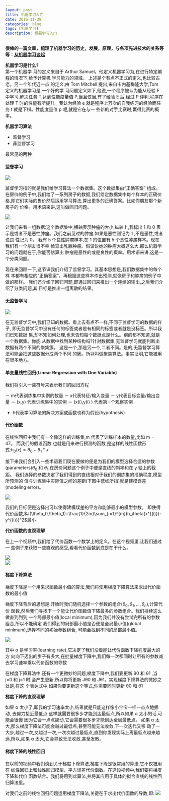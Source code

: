 ```yaml
---
layout: post
title: 机器学习入门
date: 2016-11-28
categories: blog
tags: [机器学习]
description: 机器学习入门
---
```


**很棒的一篇文章，梳理了机器学习的历史，发展，原理，与各项先进技术的关系等等：[从机器学习谈起](http://www.cnblogs.com/subconscious/p/4107357.html)**

**机器学习是什么?**      
第一个机器学 习的定义来自于 Arthur Samuel。他定义机器学习为,在进行特定编程的情况下,给予计算机 学习能力的领域。     上述是个有点不正式的定义,也比较古老。另一个年代近一点 的定义,由 Tom Mitchell 提出,来自卡内基梅隆大学,Tom 定义的机器学习是,一个好的学 习问题定义如下,他说,一个程序被认为能从经验 E 中学习,解决任务 T,达到性能度量值 P,当且仅当,有了经验 E 后,经过 P 评判,程序在处理 T 时的性能有所提升。我认为经验 e 就是程序上万次的自我练习的经验而任务 t 就是下棋。性能度量值 p 呢,就是它在与一 些新的对手比赛时,赢得比赛的概率。   


**机器学习算法**       
- 监督学习   
- 非监督学习         

最常见的两种   

#### 监督学习      

![](https://raw.githubusercontent.com/whuhan2013/myImage/master/machineLearning/p1.png)

监督学习指的就是我们给学习算法一个数据集。这个数据集由“正确答案” 组成。在房价的例子中,我们给了一系列房子的数据,我们给定数据集中每个样本的正确价 格,即它们实际的售价然后运用学习算法,算出更多的正确答案。比如你朋友那个新房子的 价格。用术语来讲,这叫做回归问题。

![](https://raw.githubusercontent.com/whuhan2013/myImage/master/machineLearning/p2.png)

让我们来看一组数据:这个数据集中,横轴表示肿瘤的大小,纵轴上,我标出 1 和 0 表 示是或者不是恶性肿瘤。我们之前见过的肿瘤,如果是恶性则记为 1 ,不是恶性,或者说良 性记为 0。
我有 5 个良性肿瘤样本,在 1 的位置有 5 个恶性肿瘤样本。现在我们有一个朋友很不幸 检查出乳腺肿瘤。假设说她的肿瘤大概这么大,那么机器学习的问题就在于,你能否估算出 肿瘤是恶性的或是良性的概率。用术语来讲,这是一个分类问题。

 现在来回顾一下,这节课我们介绍了监督学习。其基本思想是,我们数据集中的每个样 本都有相应的“正确答案”。再根据这些样本作出预测,就像房子和肿瘤的例子中做的那样。 我们还介绍了回归问题,即通过回归来推出一个连续的输出,之后我们介绍了分类问题,其 目标是推出一组离散的结果。


#### 无监督学习     

 ![](https://raw.githubusercontent.com/whuhan2013/myImage/master/machineLearning/p3.png)    

 在无监督学习中,我们已知的数据。看上去有点不一样,不同于监督学习的数据的样子, 即无监督学习中没有任何的标签或者是有相同的标签或者就是没标签。所以我们已知数据 集,却不知如何处理,也未告知每个数据点是什么。别的都不知道,就是一个数据集。你能 从数据中找到某种结构吗?针对数据集,无监督学习就能判断出数据有两个不同的聚集簇。 这是一个,那是另一个,二者不同。是的,无监督学习算法可能会把这些数据分成两个不同 的簇。所以叫做聚类算法。事实证明,它能被用在很多地方。


#### 单变量线性回归(Linear Regression with One Variable)      
我们将引入一些符号来表示我们的回归方程     


－ m代表训练集中实例的数量
－ x代表特征/输入变量
－ y代表目标变量/输出变量
－ (x,y) 代表训练集中的实例
－ (x(i),y(i) ) 代表第 i 个观察实例
- h代表学习算法的解决方案或函数也称为假设(hypothesis)   

#### 代价函数      
在线性回归中我们有一个像这样的训练集,m 代表了训练样本的数量,比如 m = 47。 而我们的假设函数,也就是用来进行预测的函数,是这样的线性函数形式:$h_0(x)=\theta_0+\theta_1*x$

接下来我们会引入一些术语我们现在要做的便是为我们的模型选择合适的参数
(parameters)$θ_0$ 和 $θ_1$,在房价问题这个例子中便是直线的斜率和在 y 轴上的截距。 我们选择的参数决定了我们得到的直线相对于我们的训练集的准确程度,模型所预测的
值与训练集中实际值之间的差距(下图中蓝线所指)就是建模误差(modeling error)。

 ![](https://raw.githubusercontent.com/whuhan2013/myImage/master/machineLearning/p4.png) 

我们的目标便是选择出可以使得建模误差的平方和能够最小的模型参数。 即使得代价函数,$J(\theta_0,\theta_1)=\frac{1}{2m}\sum_{i=1}^{m}(h_\theta(x^{(i)})-y^{(i)})^2$最小     


**代价函数的直观理解**   

在上一个视频中,我们给了代价函数一个数学上的定义。在这个视频里,让我们通过一 些例子来获取一些直观的感受,看看代价函数到底是在干什么。

![](https://raw.githubusercontent.com/whuhan2013/myImage/master/machineLearning/p5.png)  
![](https://raw.githubusercontent.com/whuhan2013/myImage/master/machineLearning/p6.png)  

#### 梯度下降算法    

梯度下降是一个用来求函数最小值的算法,我们将使用梯度下降算法来求出代价函数的最小值     

梯度下降背后的思想是:开始时我们随机选择一个参数的组合$(θ_0,θ_1,...,θ_n)$,计算代价 函数,然后我们寻找下一个能让代价函数值下降最多的参数组合。我们持续这么做直到到到 一个局部最小值(local minimum),因为我们并没有尝试完所有的参数组合,所以不能确定 我们得到的局部最小值是否便是全局最小值(global minimum),选择不同的初始参数组合, 可能会找到不同的局部最小值。

![](https://raw.githubusercontent.com/whuhan2013/myImage/master/machineLearning/p7.png)  

其中 α 是学习率(learning rate),它决定了我们沿着能让代价函数下降程度最大的方
向向下迈出的步子有多大,在批量梯度下降中,我们每一次都同时让所有的参数减去学习速率乘以代价函数的导数

在梯度下降算法中,还有一个更微妙的问题,梯度下降中,我们要更新 θ0 和 θ1 ,当 j=0 和 j=1 时,会产生更新,所以你将更新 Jθ0 和 Jθ1。实现梯度下降算法的微妙之处是,在这 个表达式中,如果你要更新这个等式,你需要同时更新 θ0 和 θ1

**梯度下降的直观理解** 

如果 α 太小了,即我的学习速率太小,结果就是只能这样像小宝宝一样一点点地挪动, 去努力接近最低点,这样就需要很多步才能到达最低点,所以如果 α 太小的话,可能会很慢 因为它会一点点挪动,它会需要很多步才能到达全局最低点。
如果 α 太大,那么梯度下降法可能会越过最低点,甚至可能无法收敛,下一次迭代又移
动了一大步,越过一次,又越过一次,一次次越过最低点,直到你发现实际上离最低点越来越远,所以,如果 α 太大,它会导致无法收敛,甚至发散。

#### 梯度下降的线性回归     

在以前的视频中我们谈到关于梯度下降算法,梯度下降是很常用的算法,它不仅被用在 线性回归上和线性回归模型、平方误差代价函数。在这段视频中,我们要将梯度下降和代价 函数结合。我们将用到此算法,并将其应用于具体的拟合直线的线性回归算法里。


对我们之前的线性回归问题运用梯度下降法,关键在于求出代价函数的导数,即: 
![](https://raw.githubusercontent.com/whuhan2013/myImage/master/machineLearning/p8.png) 





